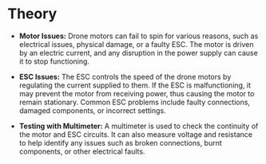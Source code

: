 # Theory

- **Motor Issues:** Drone motors can fail to spin for various reasons, such as electrical issues, physical damage, or a faulty ESC. The motor is driven by an electric current, and any disruption in the power supply can cause it to stop functioning.
  
- **ESC Issues:** The ESC controls the speed of the drone motors by regulating the current supplied to them. If the ESC is malfunctioning, it may prevent the motor from receiving power, thus causing the motor to remain stationary. Common ESC problems include faulty connections, damaged components, or incorrect settings.

- **Testing with Multimeter:** A multimeter is used to check the continuity of the motor and ESC circuits. It can also measure voltage and resistance to help identify any issues such as broken connections, burnt components, or other electrical faults.
